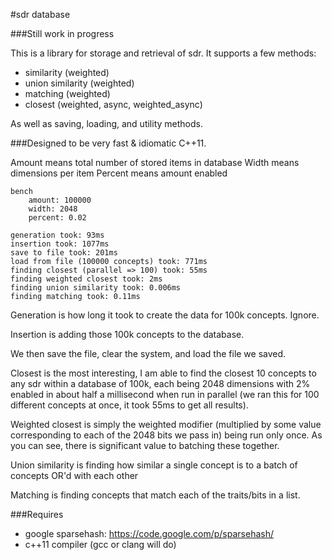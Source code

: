 #sdr database

###Still work in progress

This is a library for storage and retrieval of sdr. It supports a few methods:

 * similarity (weighted)
 * union similarity (weighted)
 * matching (weighted)
 * closest (weighted, async, weighted_async)

As well as saving, loading, and utility methods.

###Designed to be very fast & idiomatic C++11.

Amount means total number of stored items in database
Width means dimensions per item
Percent means amount enabled


```
bench
    amount: 100000
    width: 2048
    percent: 0.02

generation took: 93ms
insertion took: 1077ms
save to file took: 201ms
load from file (100000 concepts) took: 771ms
finding closest (parallel => 100) took: 55ms
finding weighted closest took: 2ms
finding union similarity took: 0.006ms
finding matching took: 0.11ms
```

Generation is how long it took to create the data for 100k concepts. Ignore.

Insertion is adding those 100k concepts to the database.

We then save the file, clear the system, and load the file we saved.

Closest is the most interesting, I am able to find the closest 10 concepts  to any sdr within a database of 100k, each being 2048 dimensions with 2% enabled in about half a millisecond when run in parallel (we ran this for 100 different concepts at once, it took 55ms to get all results).

Weighted closest is simply the weighted modifier (multiplied by some value corresponding to each of the 2048 bits we pass in) being run only once. As you can see, there is significant value to batching these together.

Union similarity is finding how similar a single concept is to a batch of concepts OR'd with each other

Matching is finding concepts that match each of the traits/bits in a list.


###Requires


 * google sparsehash: https://code.google.com/p/sparsehash/
 * c++11 compiler (gcc or clang will do)

